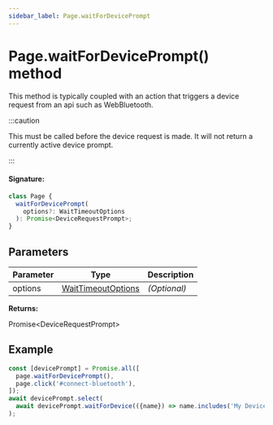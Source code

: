 ```yaml
---
sidebar_label: Page.waitForDevicePrompt
---
```


# Page.waitForDevicePrompt() method

This method is typically coupled with an action that triggers a device request from an api such as WebBluetooth.

:::caution

This must be called before the device request is made. It will not return a currently active device prompt.

:::

#### Signature:

```typescript
class Page {
  waitForDevicePrompt(
    options?: WaitTimeoutOptions
  ): Promise<DeviceRequestPrompt>;
}
```

## Parameters

| Parameter | Type                                                    | Description  |
| --------- | ------------------------------------------------------- | ------------ |
| options   | [WaitTimeoutOptions](./puppeteer.waittimeoutoptions.md) | _(Optional)_ |

**Returns:**

Promise&lt;DeviceRequestPrompt&gt;

## Example

```ts
const [devicePrompt] = Promise.all([
  page.waitForDevicePrompt(),
  page.click('#connect-bluetooth'),
]);
await devicePrompt.select(
  await devicePrompt.waitForDevice(({name}) => name.includes('My Device'))
);
```
